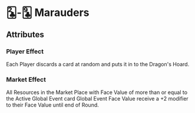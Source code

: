# 🃒-🃙 Marauders

## Attributes

### Player Effect

Each Player discards a card at random and puts it in to the Dragon's Hoard.

### Market Effect

All Resources in the Market Place with Face Value of more than or equal to the Active Global Event card Global Event Face Value receive a +2 modifier to their Face Value until end of Round.
